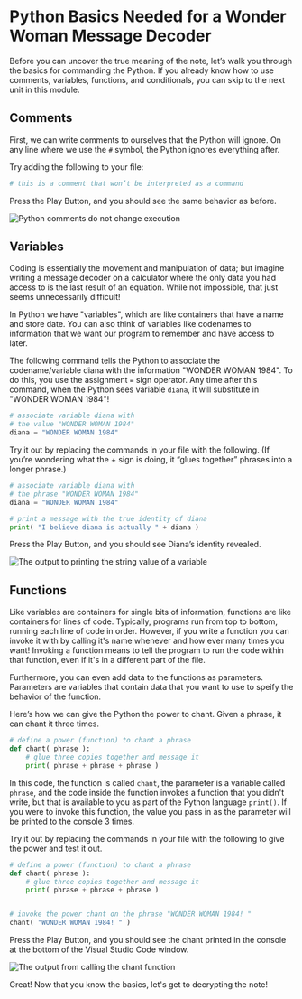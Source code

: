 # Python Basics Needed for a Wonder Woman Message Decoder

Before you can uncover the true meaning of the note, let’s walk you through the basics for commanding the Python. If you already know how to use comments, variables, functions, and conditionals, you can skip to the next unit in this module.

## Comments

First, we can write comments to ourselves that the Python will ignore. On any line where we use the `#` symbol, the Python ignores everything after.

Try adding the following to your file:
```python
# this is a comment that won’t be interpreted as a command
```
Press the Play Button, and you should see the same behavior as before.

![Python comments do not change execution]()
 
## Variables

Coding is essentially the movement and manipulation of data; but imagine writing a message decoder on a calculator where the only data you had access to is the last result of an equation. While not impossible, that just seems unnecessarily difficult! 

In Python we have "variables", which are like containers that have a name and store date. You can also think of variables like codenames to information that we want our program to remember and have access to later.

The following command tells the Python to associate the codename/variable diana with the information "WONDER WOMAN 1984". To do this, you use the assignment `=` sign operator. Any time after this command, when the Python sees variable  `diana`, it will substitute in "WONDER WOMAN 1984"!

```python
# associate variable diana with
# the value "WONDER WOMAN 1984"
diana = "WONDER WOMAN 1984"
```

Try it out by replacing the commands in your file with the following. (If you’re wondering what the + sign is doing, it “glues together” phrases into a longer phrase.)

```python
# associate variable diana with
# the phrase "WONDER WOMAN 1984"
diana = "WONDER WOMAN 1984"

# print a message with the true identity of diana
print( "I believe diana is actually " + diana )
```

Press the Play Button, and you should see Diana’s identity revealed.

![The output to printing the string value of a variable]()
 
## Functions

Like variables are containers for single bits of information, functions are like containers for lines of code. Typically, programs run from top to bottom, running each line of code in order. However, if you write a function you can invoke it with by calling it's name whenever and how ever many times you want! Invoking a function means to tell the program to run the code within that function, even if it's in a different part of the file. 

Furthermore, you can even add data to the functions as parameters. Parameters are variables that contain data that you want to use to speify the behavior of the function.

Here’s how we can give the Python the power to chant. Given a phrase, it can chant it three times.

```python
# define a power (function) to chant a phrase
def chant( phrase ):
    # glue three copies together and message it
    print( phrase + phrase + phrase )
```

In this code, the function is called `chant`, the parameter is a variable called `phrase`, and the code inside the function invokes a function that you didn't write, but that is available to you as part of the Python language `print()`. If you were to invoke this function, the value you pass in as the parameter will be printed to the console 3 times.

Try it out by replacing the commands in your file with the following to give the power and test it out.

```python
# define a power (function) to chant a phrase
def chant( phrase ):
    # glue three copies together and message it
    print( phrase + phrase + phrase )


# invoke the power chant on the phrase "WONDER WOMAN 1984! "
chant( "WONDER WOMAN 1984! " )
```
Press the Play Button, and you should see the chant printed in the console at the bottom of the Visual Studio Code window.

![The output from calling the chant function]()

Great! Now that you know the basics, let's get to decrypting the note!

